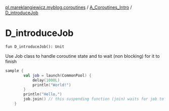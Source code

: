 [pl.mareklangiewicz.myblog.coroutines](../index.md) / [A_Coroutines_Intro](index.md) / [D_introduceJob](.)

# D_introduceJob

`fun D_introduceJob(): Unit`

Use Job class to handle coroutine state and to wait (non blocking) for it to finish

``` kotlin
sample {
        val job = launch(CommonPool) {
            delay(1000L)
            println("World!")
        }
        println("Hello,")
        job.join() // this suspending function (join) waits for job to finish
    }
```

